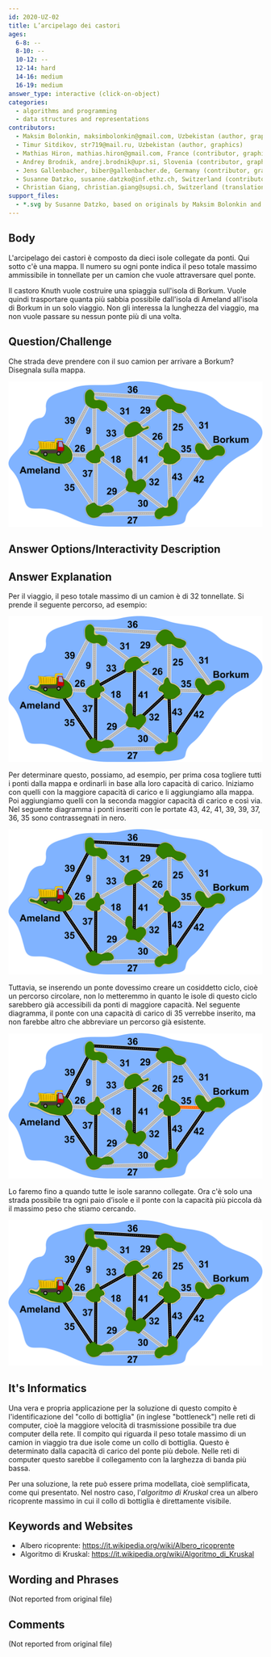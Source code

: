 ```yaml
---
id: 2020-UZ-02
title: L’arcipelago dei castori
ages:
  6-8: --
  8-10: --
  10-12: --
  12-14: hard
  14-16: medium
  16-19: medium
answer_type: interactive (click-on-object)
categories:
  - algorithms and programming
  - data structures and representations
contributors:
  - Maksim Bolonkin, maksimbolonkin@gmail.com, Uzbekistan (author, graphics)
  - Timur Sitdikov, str719@mail.ru, Uzbekistan (author, graphics)
  - Mathias Hiron, mathias.hiron@gmail.com, France (contributor, graphics)
  - Andrey Brodnik, andrej.brodnik@upr.si, Slovenia (contributor, graphics)
  - Jens Gallenbacher, biber@gallenbacher.de, Germany (contributor, graphics, translation from English into German)
  - Susanne Datzko, susanne.datzko@inf.ethz.ch, Switzerland (contributor, graphics)
  - Christian Giang, christian.giang@supsi.ch, Switzerland (translation from German into Italian)
support_files:
  - *.svg by Susanne Datzko, based on originals by Maksim Bolonkin and Timur Sitdikov, modified by Mathias Hiron and Andrey Brodnik and Jens Gallenbacher
---
```



## Body

L'arcipelago dei castori è composto da dieci isole collegate da ponti. Qui sotto c'è una mappa. Il numero su ogni ponte indica il peso totale massimo ammissibile in tonnellate per un camion che vuole attraversare quel ponte.

Il castoro Knuth vuole costruire una spiaggia sull'isola di Borkum. Vuole quindi trasportare quanta più sabbia possibile dall'isola di Ameland all'isola di Borkum in un solo viaggio. Non gli interessa la lunghezza del viaggio, ma non vuole passare su nessun ponte più di una volta.


## Question/Challenge

Che strada deve prendere con il suo camion per arrivare a Borkum? Disegnala sulla mappa.

![](graphics/2020-UZ-02_taskbody-interactive-compatible.svg "Archipel des castors (450px)")


## Answer Options/Interactivity Description

<!-- empty -->


## Answer Explanation

Per il viaggio, il peso totale massimo di un camion è di 32 tonnellate. Si prende il seguente percorso, ad esempio:

![](graphics/2020-UZ-02_explanation1-compatible.svg "Explication 1 (450px)")

Per determinare questo, possiamo, ad esempio, per prima cosa togliere tutti i ponti dalla mappa e ordinarli in base alla loro capacità di carico. Iniziamo con quelli con la maggiore capacità di carico e li aggiungiamo alla mappa. Poi aggiungiamo quelli con la seconda maggior capacità di carico e così via. Nel seguente diagramma i ponti inseriti con le portate 43, 42, 41, 39, 39, 37, 36, 35 sono contrassegnati in nero.

![](graphics/2020-UZ-02_explanation2-compatible.svg "Explication 2 (450px)")

Tuttavia, se inserendo un ponte dovessimo creare un cosiddetto ciclo, cioè un percorso circolare, non lo metteremmo in quanto le isole di questo ciclo sarebbero già accessibili da ponti di maggiore capacità. Nel seguente diagramma, il ponte con una capacità di carico di 35 verrebbe inserito, ma non farebbe altro che abbreviare un percorso già esistente.

![](graphics/2020-UZ-02_explanation3-compatible.svg "Explication 3 (450px)")

Lo faremo fino a quando tutte le isole saranno collegate. Ora c'è solo una strada possibile tra ogni paio d’isole e il ponte con la capacità più piccola dà il massimo peso che stiamo cercando.

![](graphics/2020-UZ-02_explanation4-compatible.svg "Explication 4 (450px)")


## It's Informatics

Una vera e propria applicazione per la soluzione di questo compito è l'identificazione del "collo di bottiglia" (in inglese "bottleneck") nelle reti di computer, cioè la maggiore velocità di trasmissione possibile tra due computer della rete. Il compito qui riguarda il peso totale massimo di un camion in viaggio tra due isole come un collo di bottiglia. Questo è determinato dalla capacità di carico del ponte più debole. Nelle reti di computer questo sarebbe il collegamento con la larghezza di banda più bassa.

Per una soluzione, la rete può essere prima modellata, cioè semplificata, come qui presentato. Nel nostro caso, l'_algoritmo di Kruskal_ crea un albero ricoprente massimo in cui il collo di bottiglia è direttamente visibile.


## Keywords and Websites

 - Albero ricoprente: https://it.wikipedia.org/wiki/Albero_ricoprente 
 - Algoritmo di Kruskal: https://it.wikipedia.org/wiki/Algoritmo_di_Kruskal 


## Wording and Phrases

(Not reported from original file)


## Comments

(Not reported from original file)
